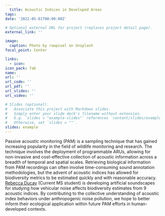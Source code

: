 ```yaml
---
  title: Acoustic Indices in Developed Areas
tags:
date: '2022-05-01T00:00:00Z'

# Optional external URL for project (replaces project detail page).
external_link: ''

image:
  caption: Photo by rawpixel on Unsplash
focal_point: Center

links:
  - icon: 
icon_pack: fab
name:
url: ''
url_code: ''
url_pdf: ''
url_slides: ''
url_video: ''

# Slides (optional).
#   Associate this project with Markdown slides.
#   Simply enter your slide deck's filename without extension.
#   E.g. `slides = "example-slides"` references `content/slides/example-slides.md`.
#   Otherwise, set `slides = ""`.
slides: example
---
```


Passive acoustic monitoring (PAM) is a sampling technique that has gained increasing popularity in the field of wildlife monitoring and research. The technique involves the deployment of programmable ARUs, allowing for non-invasive and cost-effective collection of acoustic information across a breadth of temporal and spatial scales. Retrieving biological information from PAM recordings can often involve time-consuming sound annotation methodologies, but the advent of acoustic indices has allowed for biodiversity metrics to be estimated quickly and with reasonable accuracy. [Rebecca Ducay](https://peaselab.com/people/rebecca-ducay/) (Current MS student) is developing artificial soundscapes for studying how vehicular noise affects biodiversity estimates from 9 acoustic indices. By contributing to the collective understanding of acoustic index behaviors under anthropogenic noise pollution, we hope to better inform their ecological application within future PAM efforts in human-developed contexts. 
